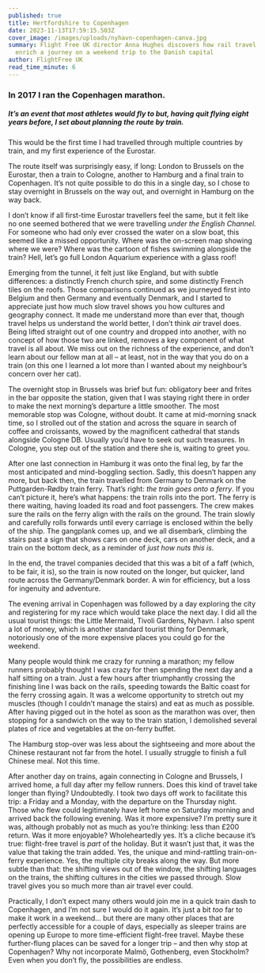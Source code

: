 ```yaml
---
published: true
title: Hertfordshire to Copenhagen
date: 2023-11-13T17:59:15.503Z
cover_image: /images/uploads/nyhavn-copenhagen-canva.jpg
summary: Flight Free UK director Anna Hughes discovers how rail travel can
  enrich a journey on a weekend trip to the Danish capital
author: FlightFree UK
read_time_minute: 6
---
```

### In 2017 I ran the Copenhagen marathon. 

##### It’s an event that most athletes would fly to but, having quit flying eight years before, I set about planning the route by train. 

This would be the first time I had travelled through multiple countries by train, and my first experience of the Eurostar.



The route itself was surprisingly easy, if long: London to Brussels on the Eurostar, then a train to Cologne, another to Hamburg and a final train to Copenhagen. It’s not quite possible to do this in a single day, so I chose to stay overnight in Brussels on the way out, and overnight in Hamburg on the way back. 



I don’t know if all first-time Eurostar travellers feel the same, but it felt like no one seemed bothered that we were travelling *under the English Channel.* For someone who had only ever crossed the water on a slow boat, this seemed like a missed opportunity. Where was the on-screen map showing where we were? Where was the cartoon of fishes swimming alongside the train? Hell, let’s go full London Aquarium experience with a glass roof!



Emerging from the tunnel, it felt just like England, but with subtle differences: a distinctly French church spire, and some distinctly French tiles on the roofs. Those comparisons continued as we journeyed first into Belgium and then Germany and eventually Denmark, and I started to appreciate just how much slow travel shows you how cultures and geography connect. It made me understand more than ever that, though travel helps us understand the world better, I don’t think *air* travel does. Being lifted straight out of one country and dropped into another, with no concept of how those two are linked, removes a key component of what travel is all about. We miss out on the richness of the experience, and don’t learn about our fellow man at all – at least, not in the way that you do on a train (on this one I learned a lot more than I wanted about my neighbour’s concern over her cat).



The overnight stop in Brussels was brief but fun: obligatory beer and frites in the bar opposite the station, given that I was staying right there in order to make the next morning’s departure a little smoother. The most memorable stop was Cologne, without doubt. It came at mid-morning snack time, so I strolled out of the station and across the square in search of coffee and croissants, wowed by the magnificent cathedral that stands alongside Cologne DB. Usually you’d have to seek out such treasures. In Cologne, you step out of the station and there she is, waiting to greet you.



After one last connection in Hamburg it was onto the final leg, by far the most anticipated and mind-boggling section. Sadly, this doesn’t happen any more, but back then, the train travelled from Germany to Denmark on the Puttgarden-Rødby train ferry. That’s right: *the train goes onto a ferry*. If you can’t picture it, here’s what happens: the train rolls into the port. The ferry is there waiting, having loaded its road and foot passengers. The crew makes sure the rails on the ferry align with the rails on the ground. The train slowly and carefully rolls forwards until every carriage is enclosed within the belly of the ship. The gangplank comes up, and we all disembark, climbing the stairs past a sign that shows cars on one deck, cars on another deck, and a train on the bottom deck, as a reminder of *just how nuts this is*. 



In the end, the travel companies decided that this was a bit of a faff (which, to be fair, it is), so the train is now routed on the longer, but quicker, land route across the Germany/Denmark border. A win for efficiency, but a loss for ingenuity and adventure.



The evening arrival in Copenhagen was followed by a day exploring the city and registering for my race which would take place the next day. I did all the usual tourist things: the Little Mermaid, Tivoli Gardens, Nyhavn. I also spent a lot of money, which is another standard tourist thing for Denmark, notoriously one of the more expensive places you could go for the weekend. 



Many people would think me crazy for running a marathon; my fellow runners probably thought I was crazy for then spending the next day and a half sitting on a train. Just a few hours after triumphantly crossing the finishing line I was back on the rails, speeding towards the Baltic coast for the ferry crossing again. It was a welcome opportunity to stretch out my muscles (though I couldn’t manage the stairs) and eat as much as possible. After having pigged out in the hotel as soon as the marathon was over, then stopping for a sandwich on the way to the train station, I demolished several plates of rice and vegetables at the on-ferry buffet. 



The Hamburg stop-over was less about the sightseeing and more about the Chinese restaurant not far from the hotel. I usually struggle to finish a full Chinese meal. Not this time.



After another day on trains, again connecting in Cologne and Brussels, I arrived home, a full day after my fellow runners. Does this kind of travel take longer than flying? Undoubtedly. I took two days off work to facilitate this trip: a Friday and a Monday, with the departure on the Thursday night. Those who flew could legitimately have left home on Saturday morning and arrived back the following evening. Was it more expensive? I’m pretty sure it was, although probably not as much as you’re thinking: less than £200 return. Was it more enjoyable? Wholeheartedly yes. It’s a cliche because it’s true: flight-free travel is *part* of the holiday. But it wasn’t just that, it was the value that taking the train added. Yes, the unique and mind-rattling train-on-ferry experience. Yes, the multiple city breaks along the way. But more subtle than that: the shifting views out of the window, the shifting languages on the trains, the shifting cultures in the cities we passed through. Slow travel gives you so much more than air travel ever could.



Practically, I don’t expect many others would join me in a quick train dash to Copenhagen, and I’m not sure I would do it again. It’s just a bit *too* far to make it work in a weekend… but there are many other places that are perfectly accessible for a couple of days, especially as sleeper trains are opening up Europe to more time-efficient flight-free travel. Maybe these further-flung places can be saved for a longer trip – and then why stop at Copenhagen? Why not incorporate Malmö, Gothenberg, even Stockholm? Even when you don’t fly, the possibilities are endless.
